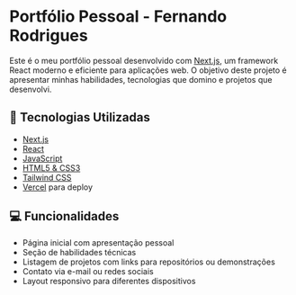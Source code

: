 # Portfólio Pessoal - Fernando Rodrigues

Este é o meu portfólio pessoal desenvolvido com [Next.js](https://nextjs.org/), um framework React moderno e eficiente para aplicações web. O objetivo deste projeto é apresentar minhas habilidades, tecnologias que domino e projetos que desenvolvi.

## 🚀 Tecnologias Utilizadas

- [Next.js](https://nextjs.org/)
- [React](https://reactjs.org/)
- [JavaScript](https://developer.mozilla.org/en-US/docs/Web/JavaScript)
- [HTML5 & CSS3](https://developer.mozilla.org/en-US/docs/Web)
- [Tailwind CSS](https://tailwindcss.com/)
- [Vercel](https://vercel.com/) para deploy

## 💻 Funcionalidades

- Página inicial com apresentação pessoal
- Seção de habilidades técnicas
- Listagem de projetos com links para repositórios ou demonstrações
- Contato via e-mail ou redes sociais
- Layout responsivo para diferentes dispositivos